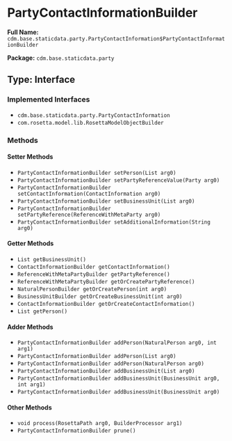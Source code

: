 # PartyContactInformationBuilder

**Full Name:** `cdm.base.staticdata.party.PartyContactInformation$PartyContactInformationBuilder`

**Package:** `cdm.base.staticdata.party`

## Type: Interface

### Implemented Interfaces

- `cdm.base.staticdata.party.PartyContactInformation`
- `com.rosetta.model.lib.RosettaModelObjectBuilder`

### Methods

#### Setter Methods

- `PartyContactInformationBuilder setPerson(List arg0)`
- `PartyContactInformationBuilder setPartyReferenceValue(Party arg0)`
- `PartyContactInformationBuilder setContactInformation(ContactInformation arg0)`
- `PartyContactInformationBuilder setBusinessUnit(List arg0)`
- `PartyContactInformationBuilder setPartyReference(ReferenceWithMetaParty arg0)`
- `PartyContactInformationBuilder setAdditionalInformation(String arg0)`

#### Getter Methods

- `List getBusinessUnit()`
- `ContactInformationBuilder getContactInformation()`
- `ReferenceWithMetaPartyBuilder getPartyReference()`
- `ReferenceWithMetaPartyBuilder getOrCreatePartyReference()`
- `NaturalPersonBuilder getOrCreatePerson(int arg0)`
- `BusinessUnitBuilder getOrCreateBusinessUnit(int arg0)`
- `ContactInformationBuilder getOrCreateContactInformation()`
- `List getPerson()`

#### Adder Methods

- `PartyContactInformationBuilder addPerson(NaturalPerson arg0, int arg1)`
- `PartyContactInformationBuilder addPerson(List arg0)`
- `PartyContactInformationBuilder addPerson(NaturalPerson arg0)`
- `PartyContactInformationBuilder addBusinessUnit(List arg0)`
- `PartyContactInformationBuilder addBusinessUnit(BusinessUnit arg0, int arg1)`
- `PartyContactInformationBuilder addBusinessUnit(BusinessUnit arg0)`

#### Other Methods

- `void process(RosettaPath arg0, BuilderProcessor arg1)`
- `PartyContactInformationBuilder prune()`

